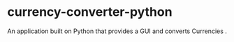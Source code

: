 # currency-converter-python
An application built on Python that provides a GUI and converts Currencies .
